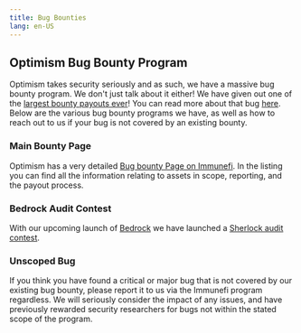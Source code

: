 ```yaml
---
title: Bug Bounties
lang: en-US
---
```


## Optimism Bug Bounty Program

Optimism takes security seriously and as such, we have a massive bug bounty program. We don't just talk about it either! We have given out one of the [largest bounty payouts ever](https://medium.com/ethereum-optimism/disclosure-fixing-a-critical-bug-in-optimisms-geth-fork-a836ebdf7c94)! You can read more about that bug [here](https://www.saurik.com/optimism.html). Below are the various bug bounty programs we have, as well as how to reach out to us if your bug is not covered by an existing bounty.

### Main Bounty Page

Optimism has a very detailed [Bug bounty Page on Immunefi](https://immunefi.com/bounty/optimism/). In the listing you can find all the information relating to assets in scope, reporting, and the payout process.

### Bedrock Audit Contest

With our upcoming launch of [Bedrock](../developers/bedrock/how-is-bedrock-different.md) we have launched a [Sherlock audit contest](https://app.sherlock.xyz/audits/contests/38).

### Unscoped Bug

If you think you have found a critical or major bug that is not covered by our existing bug bounty, please report it to us via the Immunefi program regardless. We will seriously consider the impact of any issues, and have previously rewarded security researchers for bugs not within the stated scope of the program.

